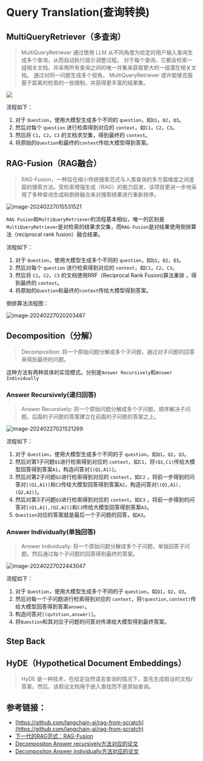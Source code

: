 # Query Translation(查询转换)

## MultiQueryRetriever（多查询）

> MultiQueryRetriever 通过使用 LLM 从不同角度为给定的用户输入查询生成多个查询，从而自动执行提示调整过程。
> 对于每个查询，它都会检索一组相关文档，并采用所有查询之间的唯一并集来获取更大的一组潜在相关文档。
> 通过对同一问题生成多个视角， MultiQueryRetriever 或许能够克服基于距离的检索的一些限制，并获得更丰富的结果集。


![](https://danerlt-1258802437.cos.ap-chongqing.myqcloud.com/2024-02-23-GOJAG3.png)

流程如下：


1. 对于 `Question`，使用大模型生成多个不同的 `question`，如`Q1`，`Q2`，`Q3`。
2. 然后对每个 `question` 进行检索得到对应的 `context`，如`C1`，`C2`，`C3`。
3. 然后将 `C1`，`C2`，`C3` 的文档求交集，得到最终的 `context`。
4. 将原始的`Question`和最终的`context`传给大模型得到答案。

## RAG-Fusion（RAG融合）

>   RAG-Fusion，一种旨在缩小传统搜索范式与人类查询的多方面维度之间差距的搜索方法。受检索增强生成（RAG）的能力启发，该项目更进一步地采用了多种查询生成和倒排融合来对搜索结果进行重新排序。



![image-20240227015531521](https://danerlt-1258802437.cos.ap-chongqing.myqcloud.com/images/image-20240227015531521.png)

`RAG Fusion`和`MultiQueryRetriever`的流程基本相似，唯一的区别是`MultiQueryRetriever`是对检索的结果求交集，而`RAG-Fusion`是对结果使用倒排算法（reciprocal rank fusion）融合结果。

流程如下：

1. 对于 `Question`，使用大模型生成多个不同的 `question`，如`Q1`，`Q2`，`Q3`。
2. 然后对每个 `question` 进行检索得到对应的 `context`，如`C1`，`C2`，`C3`。
3. 然后将 `C1`，`C2`，`C3` 的文档使用RRF（Reciprocal Rank Fusion)算法重排 ，得到最终的 `context`。
4. 将原始的`Question`和最终的`context`传给大模型得到答案。

倒排算法流程图：

![image-20240227020203487](https://danerlt-1258802437.cos.ap-chongqing.myqcloud.com/images/image-20240227020203487.png)



## Decomposition（分解）

>   Decomposition: 将一个原始问题分解成多个子问题，通过对子问题的回答来得到最终的问题。



这种方法有两种具体的实现模式。分别是`Answer Recursively`和`Answer Individually`



### Answer Recursively(递归回答)

>   Answer Recursively:  将一个原始问题分解成多个子问题，顺序解决子问题。后面的子问题的答案建立在前面的子问题的答案之上。

![image-20240227021521269](https://danerlt-1258802437.cos.ap-chongqing.myqcloud.com/images/image-20240227021521269.png)

流程如下：

1.  对于 `Question`，使用大模型生成多个不同的子 `question`，如`Q1`，`Q2`，`Q3`。
2.  然后对第1子问题`Q1`进行检索得到对应的 `context`，如`C1`，将`(Q1,C1)`传给大模型回答得到答案`A1`，构造问答对`[(Q1,A1)]`。
3.  然后对第2子问题`Q2`进行检索得到对应的 `context`，如`C2` ，将前一步得到的问答对`[(Q1,A1)]`和`C2`传给大模型回答得到答案`A2`，构造问答对`[(Q1,A1),(Q2,A2)]`。
4.  然后对第3子问题`Q3`进行检索得到对应的 `context`，如`C3` ，将前一步得到的问答对`[(Q1,A1),(Q2,A2)]`和`C3`传给大模型回答得到答案`A3`。
5.  `Question`对应的答案就是最后一个子问题的回答，如`A3`。

### Answer Individually(单独回答)

>   Answer Individually:  将一个原始问题分解成多个子问题，单独回答子问题。然后通过每个子问题的回答得到最终的答案。

![image-20240227022443047](https://danerlt-1258802437.cos.ap-chongqing.myqcloud.com/images/image-20240227022443047.png)

流程如下：

1.  对于 `Question`，使用大模型生成多个不同的子 `question`，如`Q1`，`Q2`，`Q3`。
2.  然后对每一个子问题进行检索得到对应的 `context`，将`(question,context)`传给大模型回答得到答案`answer`。
3.  构造问答对`[(qutstion,answer)]`。
4.  将`Question`和其对应子问题的问答对传递给大模型得到最终答案。



## Step Back



## HyDE（Hypothetical Document Embeddings）

>   HyDE 是一种技术，在给定自然语言查询的情况下，首先生成假设的文档/答案。然后，该假设文档用于嵌入查找而不是原始查询。







## 参考链接：
- [https://github.com/langchain-ai/rag-from-scratch](https://github.com/langchain-ai/rag-from-scratch)
- [下一代的RAG范式：RAG-Fusion](https://mp.weixin.qq.com/s/delaJc2KDxLWfUUtGo-V-A)
- [Decompositon Answer recursively方法对应的论文](https://arxiv.org/pdf/2205.10625.pdf)
- [Decompositon Answer individually方法对应的论文](https://arxiv.org/pdf/2212.10509.pdf)
